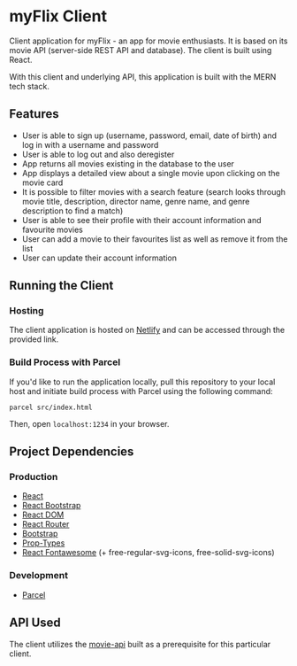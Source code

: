 # myFlix Client
Client application for myFlix - an app for movie enthusiasts. It is based on its movie API (server-side REST API and database). The client is built using React.

With this client and underlying API, this application is built with the MERN tech stack.
## Features
- User is able to sign up (username, password, email, date of birth) and log in with a username and password
- User is able to log out and also deregister
- App returns all movies existing in the database to the user
- App displays a detailed view about a single movie upon clicking on the movie card
- It is possible to filter movies with a search feature (search looks through movie title, description, director name, genre name, and genre description to find a match)
- User is able to see their profile with their account information and favourite movies
- User can add a movie to their favourites list as well as remove it from the list
- User can update their account information
## Running the Client
### Hosting
The client application is hosted on [Netlify](https://myflix-vdevhub.netlify.app/) and can be accessed through the provided link.
### Build Process with Parcel
If you'd like to run the application locally, pull this repository to your local host and initiate build process with Parcel using the following command:
```
parcel src/index.html
```
Then, open `localhost:1234` in your browser.
## Project Dependencies
### Production
- [React](https://react.dev/)
- [React Bootstrap](https://react-bootstrap.netlify.app/)
- [React DOM](https://legacy.reactjs.org/docs/react-dom.html)
- [React Router](https://reactrouter.com/en/main)
- [Bootstrap](https://getbootstrap.com/)
- [Prop-Types](https://www.npmjs.com/package/prop-types)
- [React Fontawesome](https://docs.fontawesome.com/web/use-with/react/) (+ free-regular-svg-icons, free-solid-svg-icons)
### Development
- [Parcel](https://parceljs.org/)
## API Used
The client utilizes the [movie-api](https://github.com/vdevhub/movie-api) built as a prerequisite for this particular client.